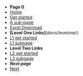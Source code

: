 * **Page 0**
* [Home](/)
* [Get started](get-started)
* [A sub-page](docs/a-sub-page)
* [Excel Download](excel-download.md)
* **[Level One Links]**(docs/levelone/)
* [L1 get started](docs/levelone/level-one-get-started)
* [L1 subpage](./docs/levelone/level-one-sub-page.md)
* **Level Two Links**
* [L2 get started](docs/levelone/leveltwo/level-two-get-started)
* [L2 subpage](./docs/levelone/leveltwo/level-two-sub-page)
* ***Next page***
* [Next](/docs/levelone/level-one-get-started.md)
 